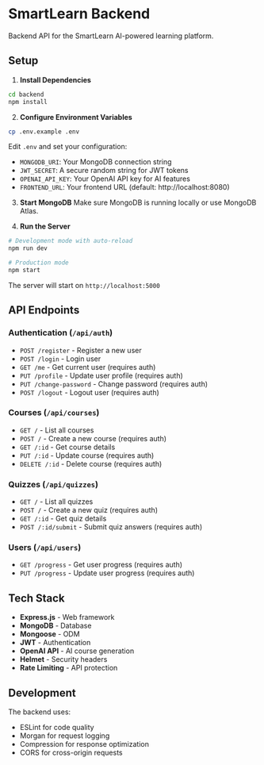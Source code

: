 # SmartLearn Backend

Backend API for the SmartLearn AI-powered learning platform.

## Setup

1. **Install Dependencies**
```bash
cd backend
npm install
```

2. **Configure Environment Variables**
```bash
cp .env.example .env
```

Edit `.env` and set your configuration:
- `MONGODB_URI`: Your MongoDB connection string
- `JWT_SECRET`: A secure random string for JWT tokens
- `OPENAI_API_KEY`: Your OpenAI API key for AI features
- `FRONTEND_URL`: Your frontend URL (default: http://localhost:8080)

3. **Start MongoDB**
Make sure MongoDB is running locally or use MongoDB Atlas.

4. **Run the Server**
```bash
# Development mode with auto-reload
npm run dev

# Production mode
npm start
```

The server will start on `http://localhost:5000`

## API Endpoints

### Authentication (`/api/auth`)
- `POST /register` - Register a new user
- `POST /login` - Login user
- `GET /me` - Get current user (requires auth)
- `PUT /profile` - Update user profile (requires auth)
- `PUT /change-password` - Change password (requires auth)
- `POST /logout` - Logout user (requires auth)

### Courses (`/api/courses`)
- `GET /` - List all courses
- `POST /` - Create a new course (requires auth)
- `GET /:id` - Get course details
- `PUT /:id` - Update course (requires auth)
- `DELETE /:id` - Delete course (requires auth)

### Quizzes (`/api/quizzes`)
- `GET /` - List all quizzes
- `POST /` - Create a new quiz (requires auth)
- `GET /:id` - Get quiz details
- `POST /:id/submit` - Submit quiz answers (requires auth)

### Users (`/api/users`)
- `GET /progress` - Get user progress (requires auth)
- `PUT /progress` - Update user progress (requires auth)

## Tech Stack

- **Express.js** - Web framework
- **MongoDB** - Database
- **Mongoose** - ODM
- **JWT** - Authentication
- **OpenAI API** - AI course generation
- **Helmet** - Security headers
- **Rate Limiting** - API protection

## Development

The backend uses:
- ESLint for code quality
- Morgan for request logging
- Compression for response optimization
- CORS for cross-origin requests
